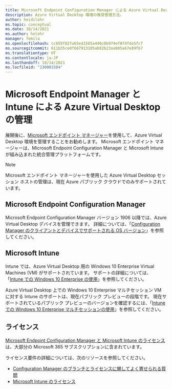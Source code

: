 ```yaml
---
title: Microsoft Endpoint Configuration Manager による Azure Virtual Desktop の管理
description: Azure Virtual Desktop 環境の推奨管理方法。
author: heidilohr
ms.topic: conceptual
ms.date: 10/14/2021
ms.author: helohr
manager: femila
ms.openlocfilehash: cc859f82fa65ed1505a440c0b974ef8f4fde5fc7
ms.sourcegitcommit: 611b35ce0f667913105ab82b23aab05a67e89fb7
ms.translationtype: HT
ms.contentlocale: ja-JP
ms.lasthandoff: 10/14/2021
ms.locfileid: "130003384"
---
```

# <a name="microsoft-endpoint-manager-and-intune-for-azure-virtual-desktop"></a>Microsoft Endpoint Manager と Intune による Azure Virtual Desktop の管理

展開後に、[Microsoft エンドポイント マネージャー](https://www.microsoft.com/endpointmanager)を使用して、Azure Virtual Desktop 環境を管理することをお勧めします。 Microsoft エンドポイント マネージャーは、Microsoft Endpoint Configuration Manager と Microsoft Intune が組み込まれた統合管理プラットフォームです。

> [!NOTE]
> Microsoft エンドポイント マネージャーを使用した Azure Virtual Desktop セッション ホストの管理は、現在 Azure パブリック クラウドでのみサポートされています。

## <a name="microsoft-endpoint-configuration-manager"></a>Microsoft Endpoint Configuration Manager

Microsoft Endpoint Configuration Manager バージョン 1906 以降では、Azure Virtual Desktop デバイスを管理できます。 詳細については、「[Configuration Manager のクライアントとデバイスでサポートされる OS バージョン](/mem/configmgr/core/plan-design/configs/supported-operating-systems-for-clients-and-devices#windows-virtual-desktop)」を参照してください。

## <a name="microsoft-intune"></a>Microsoft Intune

Intune では、Azure Virtual Desktop 用の Windows 10 Enterprise Virtual Machines (VM) がサポートされています。 サポートの詳細については、「[Intune での Windows 10 Enterprise の使用](/mem/intune/fundamentals/windows-virtual-desktop)」を参照してください。

Azure Virtual Desktop 上での Windows 10 Enterprise マルチセッション VM に対する Intune のサポートは、現在パブリック プレビューの段階です。 現在サポートされているパブリック プレビューのバージョンを確認するには、「[Intune での Windows 10 Enterprise マルチセッションの使用](/mem/intune/fundamentals/windows-virtual-desktop-multi-session)」を参照してください。

## <a name="licensing"></a>ライセンス

[Microsoft Endpoint Configuration Manager と Microsoft Intune のライセンス](https://microsoft.com/microsoft-365/enterprise-mobility-security/compare-plans-and-pricing)は、大部分の Microsoft 365 サブスクリプションに含まれています。 

ライセンス要件の詳細については、次のリソースを参照してください。

- [Configuration Manager のブランチとライセンスに関してよく寄せられる質問](/mem/configmgr/core/understand/product-and-licensing-faq#bkmk_equiv-sub) 
- [Microsoft Intune のライセンス](/mem/intune/fundamentals/licenses)
